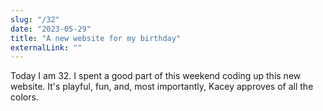 ```yaml
---
slug: "/32"
date: "2023-05-29"
title: "A new website for my birthday"
externalLink: ""
---
```


Today I am 32. I spent a good part of this weekend coding up this new website. It's playful, fun, and, most importantly, Kacey approves of all the colors.
